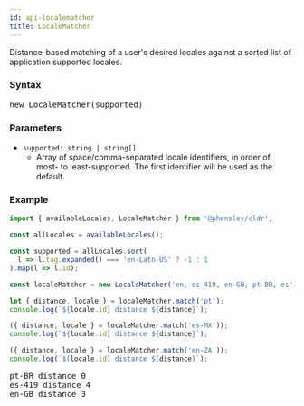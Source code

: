 ```yaml
---
id: api-localematcher
title: LocaleMatcher
---
```


Distance-based matching of a user's desired locales against a sorted list of application supported locales.

### Syntax

<pre class="syntax">
new LocaleMatcher(supported)
</pre>

### Parameters

  - <code class="def">supported: <span>string | string[]</span></code>
    - Array of space/comma-separated locale identifiers, in order of most- to least-supported. The first identifier will be used as the default.

### Example

```typescript
import { availableLocales, LocaleMatcher } from '@phensley/cldr';

const allLocales = availableLocales();

const supported = allLocales.sort(
  l => l.tag.expanded() === 'en-Latn-US' ? -1 : 1
).map(l => l.id);

const localeMatcher = new LocaleMatcher('en, es-419, en-GB, pt-BR, es');

let { distance, locale } = localeMatcher.match('pt');
console.log(`${locale.id} distance ${distance}`);

({ distance, locale } = localeMatcher.match('es-MX'));
console.log(`${locale.id} distance ${distance}`);

({ distance, locale } = localeMatcher.match('en-ZA'));
console.log(`${locale.id} distance ${distance}`);
```

<pre class="output">
pt-BR distance 0
es-419 distance 4
en-GB distance 3
</pre>
